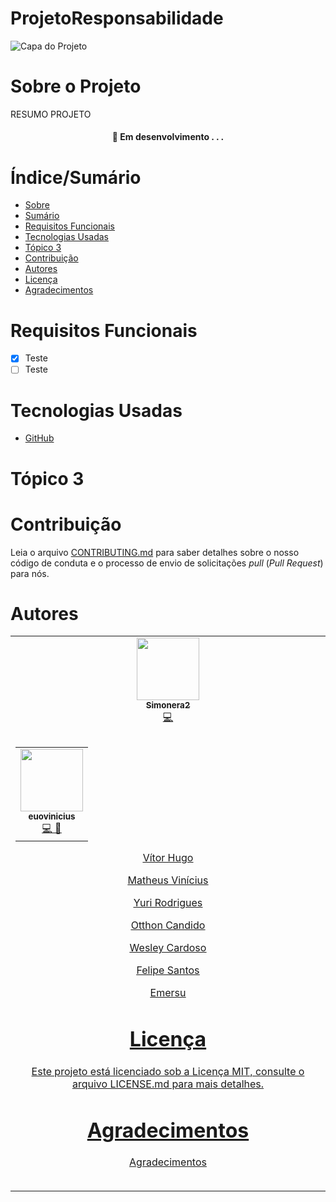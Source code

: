 # ProjetoResponsabilidade


![Capa do Projeto](https://envolverde.com.br/wp-content/uploads/producao-sustentavel-blog.png)

# Sobre o Projeto

RESUMO PROJETO

<h4 align="center"> 
	🚧  Em desenvolvimento . . .
</h4>

# Índice/Sumário

* [Sobre](#sobre-o-projeto)
* [Sumário](#índice/sumário)
* [Requisitos Funcionais](#Requisitos-Funcionais)
* [Tecnologias Usadas](#Tecnologias-Usadas)
* [Tópico 3](#tópico-3)
* [Contribuição](#contribuição)
* [Autores](#autores)
* [Licença](#licença)
* [Agradecimentos](#agradecimentos)


# Requisitos Funcionais

- [x] Teste
- [ ] Teste

# Tecnologias Usadas

- [GitHub](https://github.com/VitorH12)

# Tópico 3



# Contribuição

Leia o arquivo [CONTRIBUTING.md](CONTRIBUTING.md) para saber detalhes sobre o nosso código de conduta e o processo de envio de solicitações *pull* (*Pull Request*) para nós.

# Autores

<table>
<td align="center">
	<a href="https://github.com/VitorH12">
	<img src="https://avatars.githubusercontent.com/u/90213661?v=4" width="100px;" alt=""/><br />
	<a href="https://github.com/VitorH12">	
	<sub><b>Simonera2</b></sub>
	</a><br /><a href="https://github.com/testing-library/react-testing-library/commits?author=kentcdodds" title="Code">💻
<table>
<table>
<td align="center">
	<a href="https://github.com/euovinicius">
	<img src="https://avatars.githubusercontent.com/u/89489025?s=400&u=a20f6126b3cbef98ccdfbab897fe0c3e82304715&v=4" width="100px;" alt=""/><br />
	<a href="https://github.com/euovinicius">	
	<sub><b>euovinicius</b></sub>
	</a><br /><a href="https://github.com/testing-library/react-testing-library/commits?author=kentcdodds" title="Code">💻
	</a> <a href="https://github.com/testing-library/react-testing-library/commits?author=kentcdodds" title="Documentation">📖
        </a> <a href="#infra-kentcdodds" title="Infrastructure (Hosting, Build-Tools, etc)"
	</a> <a href="https://github.com/testing-library/react-testing-library/commits?author=kentcdodds" title="Tests"/a></td>
<table>

[Vítor Hugo](https://github.com/VitorH12)

[Matheus Vinícius](https://github.com/theuzimcs)

[Yuri Rodrigues](https://github.com/Yuri-Rodrigues1)

[Otthon Candido](https://github.com/Otthon-Candido)

[Wesley Cardoso](https://github.com/WesleyCardoso01)

[Felipe Santos](https://github.com/felpsantosf)

[Emersu](https://github.com/Emersuu)

# Licença

Este projeto está licenciado sob a Licença MIT,  consulte o arquivo [LICENSE.md](LICENSE.md) para mais detalhes.

# Agradecimentos

Agradecimentos
